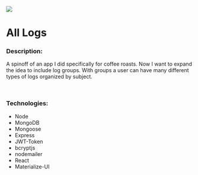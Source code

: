 <img src="https://img.shields.io/badge/LICENSE-MIT-brightgreen">
<br>

# All Logs

### Description:

A spinoff of an app I did specifically for coffee roasts. Now I want to expand the idea to include log groups. With groups a user can have many different types of logs organized by subject.

<br>

### Technologies:

<ul>
<li>Node</li>
<li>MongoDB</li>
<li>Mongoose</li>
<li>Express</li>
<li>JWT-Token</li>
<li>bcryptjs</li>
<li>nodemailer</li>
<li>React</li>
<li>Materialize-UI</li>
</ul>
